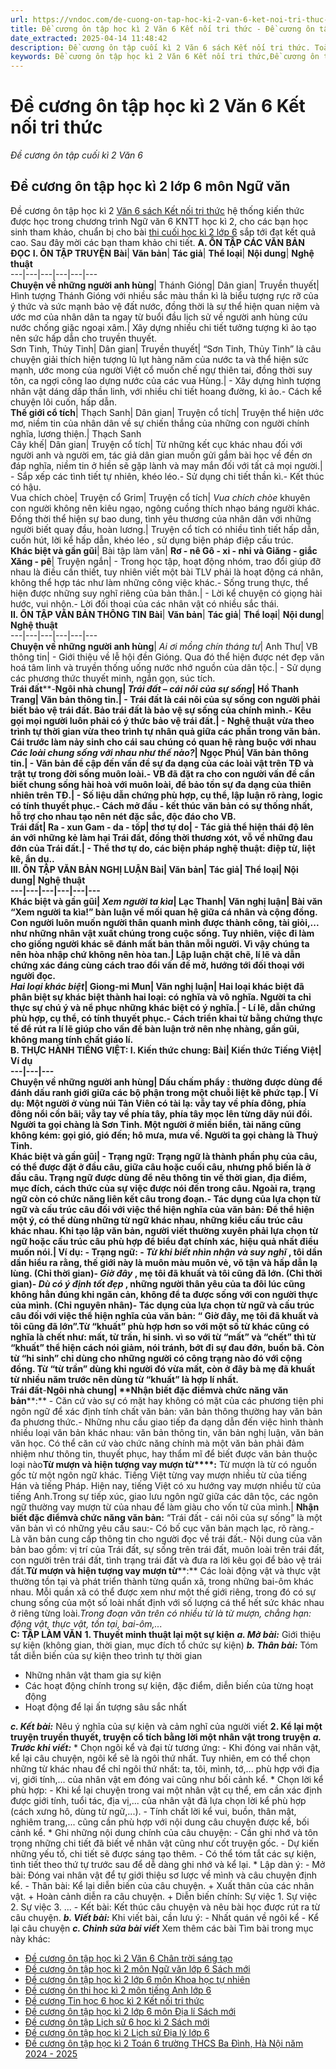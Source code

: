 ```yaml
---
url: https://vndoc.com/de-cuong-on-tap-hoc-ki-2-van-6-ket-noi-tri-thuc-263810
title: Đề cương ôn tập học kì 2 Văn 6 Kết nối tri thức - Đề cương ôn tập cuối kì 2 Văn 6 - VnDoc.com
date_extracted: 2025-04-14 11:48:42
description: Đề cương ôn tập cuối kì 2 Văn 6 sách Kết nối tri thức. Toàn bộ đề cương bám sát chương trình học trên  lớp, mời các em học sinh cùng tham khảo.
keywords: Đề cương ôn tập học kì 2 Văn 6 Kết nối tri thức,Đề cương ôn tập cuối kì 2 Văn 6,Đề thi Ngữ văn lớp 6 học kì 2 Kết nối tri thức,đề thi ngữ văn lớp 6 học kì 2,đề thi văn lớp 6 giữa học kì 2,đề thi ngữ văn lớp 6 cuối học kì 2,đề thi học kì 2 lớp 6 môn ngữ văn,đề thi cuối học kì 2 lớp 6 môn văn,đề thi học kì 2 lớp 6,đề thi cuối kì 2 lớp 6 môn văn,đề cuối kì 2 văn 6,đề kiểm tra cuối kì 2 văn 6,đề thi cuối học kì 2 môn văn lớp 6
---
```


# Đề cương ôn tập học kì 2 Văn 6 Kết nối tri thức
 _Đề cương ôn tập cuối kì 2 Văn 6_
## **Đề cương ôn tập học kì 2 lớp 6 môn Ngữ văn**
Đề cương ôn tập học kì 2 [Văn 6 sách Kết nối tri thức](<https://vndoc.com/mon-ngu-van-lop6>) hệ thống kiến thức được học trong chương trình Ngữ văn 6 KNTT học kì 2, cho các bạn học sinh tham khảo, chuẩn bị cho bài [thi cuối học kì 2 lớp 6](<https://vndoc.com/de-thi-hoc-ki-2-lop6>) sắp tới đạt kết quả cao. Sau đây mời các bạn tham khảo chi tiết.
**A. ÔN TẬP CÁC VĂN BẢN ĐỌC**
**I. ÔN TẬP TRUYỆN**
**Bài**| **Văn bản**| **Tác giả**| **Thể loại**| **Nội dung**| **Nghệ thuật**  
---|---|---|---|---|---  
**Chuyện về những người anh hùng**|  Thánh Gióng| Dân gian| Truyền thuyết| Hình tượng Thánh Gióng với nhiều sắc màu thần kì là biểu tượng rực rỡ của ý thức và sức mạnh bảo vệ đất nước, đồng thời là sự thể hiện quan niệm và ước mơ của nhân dân ta ngay từ buổi đầu lịch sử về người anh hùng cứu nước chống giặc ngoại xâm.| Xây dựng nhiều chi tiết tưởng tượng kì ảo tạo nên sức hấp dẫn cho truyền thuyết.  
Sơn Tinh, Thủy Tinh| Dân gian| Truyền thuyết| “Sơn Tinh, Thủy Tinh” là câu chuyện giải thích hiện tượng lũ lụt hàng năm của nước ta và thể hiện sức mạnh, ước mong của người Việt cổ muốn chế ngự thiên tai, đồng thời suy tôn, ca ngợi công lao dựng nước của các vua Hùng.| \- Xây dựng hình tượng nhân vật dáng dấp thần linh, với nhiều chi tiết hoang đường, kì ảo.\- Cách kể chuyện lôi cuốn, hấp dẫn.  
**Thế giới cổ tích**|  Thạch Sanh| Dân gian| Truyện cổ tích| Truyện thể hiện ước mơ, niềm tin của nhân dân về sự chiến thắng của những con người chính nghĩa, lương thiện.| Thạch Sanh  
Cây khế| Dân gian| Truyện cổ tích| Từ những kết cục khác nhau đối với người anh và người em, tác giả dân gian muốn gửi gắm bài học về đền ơn đáp nghĩa, niềm tin ở hiền sẽ gặp lành và may mắn đối với tất cả mọi người.| \- Sắp xếp các tình tiết tự nhiên, khéo léo.\- Sử dụng chi tiết thần kì.\- Kết thúc có hậu.  
Vua chích chòe| Truyện cổ Grim| Truyện cổ tích|  _Vua chích chòe_ khuyên con người không nên kiêu ngạo, ngông cuồng thích nhạo báng người khác. Đồng thời thể hiện sự bao dung, tình yêu thương của nhân dân với những người biết quay đầu, hoàn lương.| Truyện cổ tích có nhiều tình tiết hấp dẫn, cuốn hút, lời kể hấp dẫn, khéo léo , sử dụng biện pháp điệp cấu trúc.  
**Khác biệt và gần gũi**|  Bài tập làm văn| **Rơ - nê Gô - xi - nhi và Giăng - giắc Xăng - pê**|  Truyện ngắn| \- Trong học tập, hoạt động nhóm, trao đổi giúp đỡ nhau là điều cần thiết, tuy nhiên viết một bài TLV phải là hoạt động cá nhân, không thể hợp tác như làm những công việc khác.\- Sống trung thực, thể hiện được những suy nghĩ riêng của bản thân.| \- Lời kể chuyện có giọng hài hước, vui nhộn.\- Lời đối thoại của các nhân vật có nhiều sắc thái.  
**II. ÔN TẬP VĂN BẢN THÔNG TIN**
**Bài**| **Văn bản**| **Tác giả**| **Thể loại**| **Nội dung**| **Nghệ thuật**  
---|---|---|---|---|---  
**Chuyện về những người anh hùng**|  _Ai ơi mồng chín tháng tư_|  Anh Thư| VB thông tin| \- Giới thiệu về lễ hội đền Gióng. Qua đó thể hiện được nét đẹp văn hoá tâm linh và truyền thống uống nước nhớ nguồn của dân tộc.| \- Sử dụng các phương thức thuyết minh, ngắn gọn, súc tích.  
**Trái đất****-****Ngôi nhà chung**|  _Trái đất – cái nôi của sự sống_|  Hồ Thanh Trang| Văn bản thông tin.| \- Trái đất là cái nôi của sự sống con người phải biết bảo vệ trái đất. Bảo trái đất là bảo vệ sự sống của chính mình.\- Kêu gọi mọi người luôn phải có ý thức bảo vệ trái đất.| \- Nghệ thuật vừa theo trình tự thời gian vừa theo trình tự nhân quả giữa các phần trong văn bản. Cái trước làm nảy sinh cho cái sau chúng có quan hệ ràng buộc với nhau  
 _Các loài chung sống với nhau như thế nào?_|  Ngọc Phú| Văn bản thông tin.| \- Văn bản đề cập đến vấn đề sự đa dạng của các loài vật trên TĐ và trật tự trong đời sống muôn loài.\- VB đã đặt ra cho con người vấn đề cần biết chung sống hài hoà với muôn loài, để bảo tồn sự đa dạng của thiên nhiên trên TĐ.| \- Số liệu dẫn chứng phù hợp, cụ thể, lập luận rõ ràng, logic có tính thuyết phục.\- Cách mở đầu - kết thúc văn bản có sự thống nhất, hỗ trợ cho nhau tạo nên nét đặc sắc, độc đáo cho VB.  
Trái đất| Ra - xun Gam - da - tốp| thơ tự do| \- Tác giả thể hiện thái độ lên án với những kẻ làm hại Trái đất, đồng thời thương xót, vỗ về những đau đớn của Trái đất.| \- Thể thơ tự do, các biện pháp nghệ thuật: điệp từ, liệt kê, ẩn dụ..  
**III. ÔN TẬP VĂN BẢN NGHỊ LUẬN**
**Bài**| **Văn bản**| **Tác giả**| **Thể loại**| **Nội dung**| **Nghệ thuật**  
---|---|---|---|---|---  
**Khác biệt và gần gũi**|  _Xem người ta kìa_|  Lạc Thanh| Văn nghị luận| Bài văn “Xem người ta kìa\!” bàn luận về mối quan hệ giữa cá nhân và cộng đồng. Con người luôn muốn người thân quanh mình được thành công, tài giỏi,... như những nhân vật xuất chúng trong cuộc sống. Tuy nhiên, việc đi làm cho giống người khác sẽ đánh mất bản thân mỗi người. Vì vậy chúng ta nên hòa nhập chứ không nên hòa tan.| Lập luận chặt chẽ, lí lẽ và dẫn chứng xác đáng cùng cách trao đổi vấn đề mở, hướng tới đối thoại với người đọc.  
_Hai loại khác biệt_|  Giong-mi Mun| Văn nghị luận| Hai loại khác biệt đã phân biệt sự khác biệt thành hai loại: có nghĩa và vô nghĩa. Người ta chỉ thực sự chú ý và nể phục những khác biệt có ý nghĩa.| \- Lí lẽ, dẫn chứng phù hợp, cụ thể, có tính thuyết phục.\- Cách triển khai từ bằng chứng thực tế để rút ra lí lẽ giúp cho vấn đề bàn luận trở nên nhẹ nhàng, gần gũi, không mang tính chất giáo lí.  
**B. THỰC HÀNH TIẾNG VIỆT:**
**I. Kiến thức chung:**
**Bài**| **Kiến thức Tiếng Việt**| **Ví dụ**  
---|---|---  
**Chuyện về những người anh hùng**| **Dấu chấm phẩy** : thường được dùng để đánh dấu ranh giới giữa các bộ phận trong một chuỗi liệt kê phức tạp.| **Ví dụ:** Một người ở vùng núi Tản Viên có tài lạ: vẫy tay về phía đông, phía đông nổi cồn bãi; vẫy tay về phía tây, phía tây mọc lên từng dãy núi đồi. Người ta gọi chàng là Sơn Tinh. Một người ở miền biển, tài năng cũng không kém: gọi gió, gió đến; hô mưa, mưa về. Người ta gọi chàng là Thuỷ Tinh.  
**Khác biệt và gần gũi**|  \- **Trạng ngữ:** Trạng ngữ là thành phần phụ của câu, có thể được đặt ở đầu câu, giữa câu hoặc cuối câu, nhưng phổ biến là ở đầu câu. Trạng ngữ được dùng để nêu thông tin về thời gian, địa điểm, mục đích, cách thức của sự việc được nói đến trong câu. Ngoài ra, trạng ngữ còn có chức năng liên kết câu trong đoạn.\- **Tác dụng của lựa chọn từ ngữ và cấu trúc câu đối với việc thể hiện nghĩa của văn bản:** Để thể hiện một ý, có thể dùng những từ ngữ khác nhau, những kiểu cấu trúc câu khác nhau. Khi tạo lập văn bản, người viết thường xuyên phải lựa chọn từ ngữ hoặc cấu trúc câu phù hợp để biểu đạt chính xác, hiệu quả nhất điều muốn nói.| **Ví dụ:** \- **Trạng ngữ:** \- **_Từ khi biết nhìn nhận và suy nghĩ_** , tôi dần dần hiểu ra rằng, thế giới này là muôn màu muôn vẻ, võ tận và hấp dẫn lạ lùng. \(Chỉ thời gian\)\- **_Giờ đây_** , mẹ tôi đã khuất và tôi cũng đã lớn. \(Chỉ thời gian\)\- **_Dù có ý định tốt đẹp_** , những người thân yêu của ta đôi lúc cũng không hẳn đúng khi ngăn cản, không để ta được sống với con người thực của mình. \(Chỉ nguyên nhân\)\- **Tác dụng của lựa chọn từ ngữ và cấu trúc câu đối với việc thể hiện nghĩa của văn bản:** “ Giờ đây, mẹ tôi đã khuất và tôi cũng đã lớn”.Từ “khuất” phù hợp hơn so với một số từ khác cũng có nghĩa là chết như: mất, từ trần, hi sinh. vì so với từ “mất” và “chết” thì từ “khuất” thể hiện cách nói giảm, nói tránh, bớt đi sự đau đớn, buồn bã. Còn từ “hi sinh” chỉ dùng cho những người có công trạng nào đó với cộng đồng. Từ “từ trần” dùng khi người đó vừa mất, còn ở đây bà mẹ đã khuất từ nhiều năm trước nên dùng từ “khuất” là hợp lí nhất.  
**Trái đất****-****Ngôi nhà chung**| **Nhận biết đặc điểm****và chức năng văn bản****:** \- Căn cứ vào sự có mặt hay không có mặt của các phương tiện phi ngôn ngữ để xác định tính chất văn bản: văn bản thông thường hay văn bản đa phương thức.\- Những nhu cầu giao tiếp đa dạng dẫn đến việc hình thành nhiều loại văn bản khác nhau: văn bản thông tin, văn bản nghị luận, văn bản văn học. Có thể căn cứ vào chức năng chính mà một văn bản phải đảm nhiệm như thông tin, thuyết phục, hay thẩm mĩ để biết được văn bản thuộc loại nào**Từ mượn và hiện tượng vay mượn từ****:** Từ mượn là từ có nguồn gốc từ một ngôn ngữ khác. Tiếng Việt từng vay mượn nhiều từ của tiếng Hán và tiếng Pháp. Hiện nay, tiếng Việt có xu hướng vay mượn nhiều từ của tiếng Anh.Trong sự tiếp xúc, giao lưu ngôn ngữ giữa các dân tộc, các ngôn ngữ thường vay mượn từ của nhau để làm giàu cho vốn từ của mình.| **Nhận biết đặc điểm****và chức năng văn bản****:** “Trái đất - cái nôi của sự sống” là một văn bản vì có những yêu cầu sau:\- Có bố cục văn bản mạch lạc, rõ ràng.\- Là văn bản cung cấp thông tin cho người đọc về trái đất.\- Nội dung của văn bản bao gồm: vị trí của Trái đất, sự sống trên trái đất, muôn loài trên trái đất, con người trên trái đất, tình trạng trái đất và đưa ra lời kêu gọi để bảo vệ trái đất.**Từ mượn và hiện tượng vay mượn từ****:** Các loài động vật và thực vật thường tồn tại và phát triển thành từng quẩn xã, trong những bai-ôm khác nhau. Mỗi quần xã có thể được xem như một thế giới riêng, trong đó có sự chung sống của một số loài nhất định với số lượng cá thể hết sức khác nhau ở riêng từng loài._Trong đoạn văn trên có nhiều từ là từ mượn, chẳng hạn: động vật, thực vật, tồn tại, bai-ôm,..._  
**C: TẬP LÀM VĂN**
**1\. Thuyết minh thuật lại một sự kiện**
 _**a. Mở bài:**_ Giới thiệu sự kiện \(không gian, thời gian, mục đích tổ chức sự kiện\)
**_b. Thân bài:_** Tóm tắt diễn biến của sự kiện theo trình tự thời gian
  * Những nhân vật tham gia sự kiện
  * Các hoạt động chính trong sự kiện, đặc điểm, diễn biến của từng hoạt động
  * Hoạt động để lại ấn tượng sâu sắc nhất

 _**c. Kết bài:**_ Nêu ý nghĩa của sự kiện và cảm nghĩ của người viết
**2\. Kể lại một truyện truyền thuyết, truyện cổ tích bằng lời một nhân vật trong truyện**
 _**a. Trước khi viết:**_
\* Chọn ngôi kể và đại từ tương ứng:
\- Khi đóng vai nhân vật, kể lại câu chuyện, ngôi kể sẽ là ngôi thứ nhất. Tuy nhiên, em có thể chọn những từ khác nhau để chỉ ngôi thứ nhất: ta, tôi, mình, tớ,... phù hợp với địa vị, giới tính,... của nhân vật em đóng vai cũng như bối cảnh kể.
\* Chọn lời kể phù hợp:
\- Khi kể lại chuyện trong vai một nhân vật cụ thể, em cần xác định được giới tính, tuổi tác, địa vị,... của nhân vật đã lựa chọn lời kể phù hợp \(cách xưng hô, dùng từ ngữ,...\).
\- Tính chất lời kể vui, buồn, thân mật, nghiêm trang,... cũng cần phù hợp với nội dung câu chuyện được kể, bối cảnh kể.
\* Ghi những nội dung chính của câu chuyện:
\- Cần ghi nhớ và tôn trọng những chi tiết đã biết về nhân vật cũng như cốt truyện gốc.
\- Dự kiến những yếu tố, chi tiết sẽ được sáng tạo thêm.
\- Có thể tóm tắt các sự kiện, tình tiết theo thứ tự trước sau để dễ dàng ghi nhớ và kể lại. \* Lập dàn ý:
\- Mở bài: Đóng vai nhân vật để tự giới thiệu sơ lược về mình và câu chuyện định kể.
\- Thân bài: Kể lại diễn biến của câu chuyện.
\+ Xuất thân của các nhân vật.
\+ Hoàn cảnh diễn ra câu chuyện.
\+ Diễn biến chính: Sự việc 1. Sự việc 2. Sự việc 3. ...
\- Kết bài: Kết thúc câu chuyện và nêu bài học được rút ra từ câu chuyện.
_**b. Viết bài:**_ Khi viết bài, cần lưu ý:
\- Nhất quán về ngôi kể
\- Kể lại câu chuyện
 _**c. Chỉnh sửa bài viết**_
Xem thêm các bài Tìm bài trong mục này khác:
  * [Đề cương ôn tập học kì 2 Văn 6 Chân trời sáng tạo](</de-cuong-on-tap-hoc-ki-2-van-6-chan-troi-sang-tao-263885>)
  * [Đề cương ôn tập học kì 2 môn Ngữ văn lớp 6 Sách mới](</de-cuong-on-tap-hoc-ki-2-mon-ngu-van-lop-6-122998>)
  * [Đề cương ôn tập học kì 2 lớp 6 môn Khoa học tự nhiên](</de-cuong-on-tap-hoc-ki-2-lop-6-mon-khoa-hoc-tu-nhien-259820>)
  * [Đề cương ôn thi học kì 2 môn tiếng Anh lớp 6 ](</de-cuong-on-thi-hoc-ki-2-mon-tieng-anh-lop-6-chuong-trinh-moi-123653>)
  * [Đề cương Tin học 6 học kì 2 Kết nối tri thức](</de-cuong-tin-hoc-6-hoc-ki-2-ket-noi-tri-thuc-294352>)
  * [Đề cương ôn tập học kì 2 lớp 6 môn Địa lí Sách mới](</de-cuong-on-tap-hoc-ki-2-lop-6-mon-dia-ly-88023>)
  * [Đề cương ôn tập Lịch sử 6 học kì 2 Sách mới](</de-cuong-on-tap-lich-su-lop-6-hoc-ki-2-87952>)
  * [Đề cương ôn tập học kì 2 Lịch sử Địa lý lớp 6](</de-cuong-on-tap-hoc-ki-2-lich-su-dia-ly-lop-6-262882>)
  * [Đề cương ôn tập học kì 2 Toán 6 trường THCS Ba Đình, Hà Nội năm 2024 - 2025](</de-cuong-on-tap-hoc-ki-2-toan-6-truong-thcs-ba-dinh-ha-noi-nam-2024-2025-340401>)

